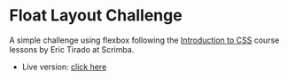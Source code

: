 # **Float Layout Challenge**

A simple challenge using flexbox following the [Introduction to CSS](https://scrimba.com/g/gintrotocss) course lessons by Eric Tirado at Scrimba.

-   Live version: [click here](https://heero83.github.io/Float-layout-challenge/index.html)
